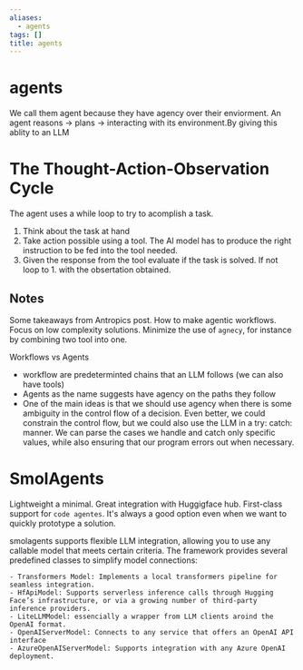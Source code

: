 ```yaml
---
aliases:
  - agents
tags: []
title: agents
---
```


# agents

We call them agent because they have agency over their enviorment.
An agent reasons -> plans -> interacting with its environment.By giving this ablity to an LLM

# The Thought-Action-Observation Cycle

The agent uses a while loop to try to acomplish a task.

1.  Think about the task at hand
2.  Take action possible using a tool. The AI model has to produce the right instruction to be fed into the tool needed.
3.  Given the response from the tool evaluate if the task is solved. If not loop to 1. with the obsertation obtained.

## Notes

Some takeaways from Antropics post. How to make agentic workflows. Focus on low complexity solutions. Minimize the use of `agnecy`, for instance by combining two tool into one.

Workflows vs Agents

- workflow are predeterminted chains that an LLM follows (we can also have tools)
- Agents as the name suggests have agency on the paths they follow
- One of the main ideas is that we should use agency when there is some ambiguity in the control flow of a decision. Even better, we could constrain the control flow, but we could also use the LLM in a try: catch: manner. We can parse the cases we handle and catch only specific values, while also ensuring that our program errors out when necessary.

# SmolAgents

Lightweight a minimal. Great integration with Huggigface hub. First-class support for `code agentes`. It's always a good option even when we want to quickly prototype a solution.

smolagents supports flexible LLM integration, allowing you to use any callable model that meets certain criteria. The framework provides several predefined classes to simplify model connections:

    - Transformers Model: Implements a local transformers pipeline for seamless integration.
    - HfApiModel: Supports serverless inference calls through Hugging Face’s infrastructure, or via a growing number of third-party inference providers.
    - LiteLLMModel: essencially a wrapper from LLM clients aroind the OpenAI format.
    - OpenAIServerModel: Connects to any service that offers an OpenAI API interface
    - AzureOpenAIServerModel: Supports integration with any Azure OpenAI deployment.
